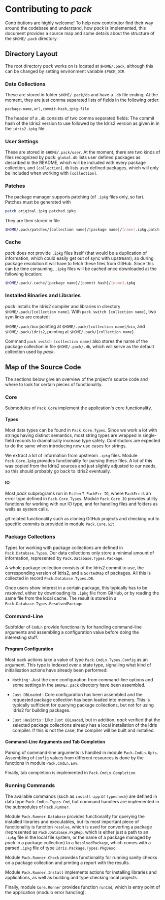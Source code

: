 # Contributing to *pack*

Contributions are highly welcome! To help new contributor
find their way around the codebase and understand, how
*pack* is implemented, this document provides a source
map and some details about the structure of the `$HOME/.pack`
directory.

## Directory Layout

The root directory *pack* works on is located at `$HOME/.pack`,
although this can be changed by setting environment variable
`$PACK_DIR`.

### Data Collections

These are stored in folder `$HOME/.pack/db` and have a `.db`
file ending. At the moment, they are just comma separated
lists of fields in the following order:

```db
package-name,url,commit-hash,ipkg-file
```

The header of a `.db` consists of two comma separated fields:
The commit hash of the Idris2 version to use followed
by the Idris2 version as given in in the `idris2.ipkg` file.

### User Settings

These are stored in `$HOME/.pack/user`. At the moment, there
are two kinds of files recognized by *pack*: `global.db` lists
user defined packages as described in the README, which will
be included with every package collection, and `[collection].db`
lists user defined packages, which will only be included when
working with `[collection]`.

### Patches

The package manager supports patching (of `.ipkg` files only, so
far). Patches must be generated with

```sh
patch original.ipkg patched.ipkg
```

They are then stored in file

```sh
$HOME/.pack/patches/[collection name]/[package name]/[name].ipkg.patch
```

### Cache

*pack* does not provide `.ipkg` files itself (that would be
a duplication of information, which could easily get out of
sync with upstream), so during package resolution it will have
to fetch these files from GitHub. Since this can be time
consuming, `.ipkg` files will be cached once downloaded
at the following location:

```sh
$HOME/.pack/.cache/[package name]/[commit hash]/[name].ipkg
```

### Installed Binaries and Libraries

*pack* installs the Idris2 compiler and libraries in
directory `$HOME/.pack/[collection name]`. With
`pack switch [collection name]`, two sym links are created:

`$HOME/.pack/bin` pointing at `$HOME/.pack/[collection name]/bin`,
and `$HOME/.pack/idris2`, pointing at `$HOME/.pack/[collection name]`.

Command `pack switch [collection name]` also stores the name of
the package collection in file `$HOME/.pack/.db`, which will
serve as the default collection used by *pack*.

## Map of the Source Code

The sections below give an overview of the project's source
code and where to look for certain pieces of functionality.

### Core

Submodules of `Pack.Core` implement the application's core
functionality.

#### Types

Most data types can be found in `Pack.Core.Types`.
Since we work a lot with strings having distinct semantics,
most string types are wrapped in single-field records to
dramatically increase type safety. Contributors are expected
to do the same when introducing new use cases for strings.

We extract a lot of information from upstream `.ipkg` files.
Module `Pack.Core.Ipkg` provides functionality for parsing
these files. A lot of this was copied from the Idris2 sources
and just slightly adjusted to our needs, so this should
probably go back to Idris2 eventually.

#### IO

Most *pack* subprograms run in `EitherT PackErr IO`, where
`PackErr` is an error type defined in `Pack.Core.Types`.
Module `Pack.Core.IO` provides utility functions for working
with our IO type, and for handling files and folders as wells
as system calls.

*git* related functionality such as cloning GitHub projects
and checking out to specific commits is provided in module
`Pack.Core.Git`.

### Package Collections

Types for working with package collections are defined
in `Pack.Database.Types`. Our data collections only store
a minimal amount of information, represented by
`Pack.Database.Types.Package`.

A whole package collection consists of the Idris2 commit
to use, the corresponding version of Idris2, and a
`SortedMap` of packages. All this is collected in record
`Pack.Database.Types.DB`.

Once users show interest in a certain package, this typically
has to be *resolved*, either by downloading its `.ipkg` file from
GitHub, or by reading the same file from the local cache.
The result is stored in a
`Pack.Database.Types.ResolvedPackage`.

### Command-Line

Subfolder of `CmdLn` provide functionality for handling
command-line arguments and assembling a configuration
value before doing the interesting stuff.

#### Program Configuration

Most pack actions take a value of type
`Pack.CmdLn.Types.Config` as an argument. This type is
indexed over a state type, signalling what kind of
initialisation actions have already been performed:

* `Nothing` : Just the core configuration from command-line
   options and some settings in the `$HOME/.pack` directory
   have been assembled.

* `Just DBLoaded` : Core configuration has been assembled
  and the requested package collection has been loaded into
  memory. This is typically sufficient for querying package
  collections, but not for using Idris2 for building
  packages.

* `Just HasIdris` : Like `Just DBLoaded`, but in addition,
  *pack* verified that the selected package collections already
  has a local installation of the Idris compiler. If this is
  not the case, the compiler will be built and installed.

#### Command-Line Arguments and Tab Completion

Parsing of command-line arguments is handled in module
`Pack.CmdLn.Opts`. Assembling of `Config` values from
different resources is done by the functions in
module `Pack.CmdLn.Env`.

Finally, tab completion is implemented in `Pack.CmdLn.Completion`.

### Running Commands

The available commands (such as `install-app` or `typecheck`)
are defined in data type `Pack.CmdLn.Types.Cmd`, but
command handlers are implemented in the submodules of
`Pack.Runner`.

Module `Pack.Runner.Database` provides functionality for
querying the installed libraries and executables, but
its most important piece of functionality is function
`resolve`, which is used for converting a package
(represented as `Pack.Database.PkgRep`, which is either
just a path to an `.ipkg` file in the local file system,
or the name of a package managed by *pack* in a
package collection) to a `ResolvedPackage`, which comes
with a parsed `.ipkg` file of type
`Idris.Package.Types.PkgDesc`.

Module `Pack.Runner.Check` provides functionality for
running sanity checks on a package collection and printing
a report with the results.

Module `Pack.Runner.Install` implements actions for
installing libraries and applications, as well as
building and type checking local projects.

Finally, module `Core.Runner` provides function `runCmd`,
which is entry point of the application (modulo error handling).
